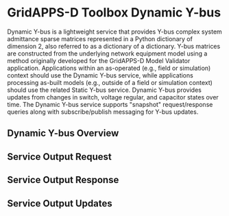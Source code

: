 # GridAPPS-D Toolbox Dynamic Y-bus

Dynamic Y-bus is a lightweight service that provides Y-bus complex system admittance sparse matrices represented in a Python dictionary of dimension 2, also referred to as a dictionary of a dictionary. Y-bus matrices are constructed from the underlying network equipment model using a method originally developed for the GridAPPS-D Model Validator application. Applications within an as-operated (e.g., field or simulation) context should use the Dynamic Y-bus service, while applications processing as-built models (e.g., outside of a field or simulation context) should use the related Static Y-bus service.  Dynamic Y-bus provides updates from changes in switch, voltage regular, and capacitor states over time.  The Dynamic Y-bus service supports "snapshot" request/response queries along with subscribe/publish messaging for Y-bus updates.

## Dynamic Y-bus Overview


## Service Output Request

## Service Output Response

## Service Output Updates

